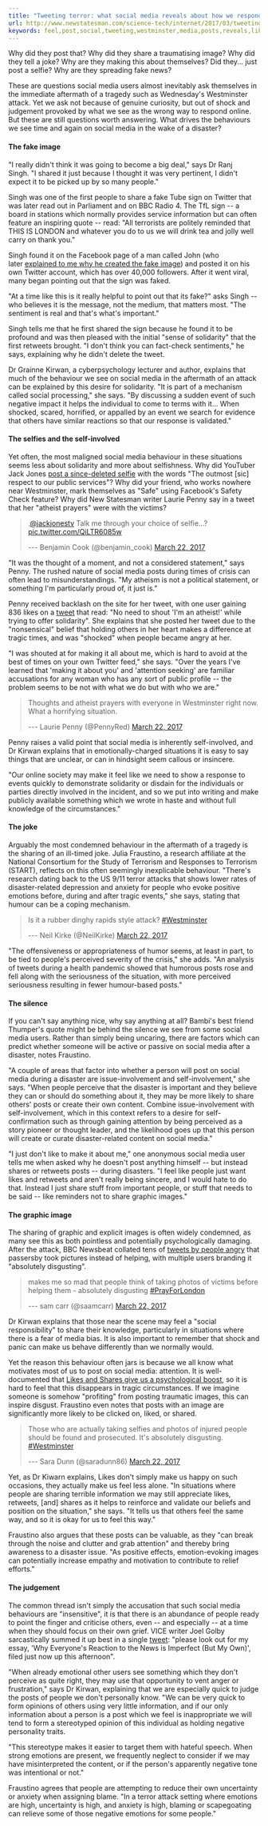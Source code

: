 ```yaml
---
title: "Tweeting terror: what social media reveals about how we respond to tragedy"
url: http://www.newstatesman.com/science-tech/internet/2017/03/tweeting-terror-what-social-media-reveals-about-how-we-respond-tragedy
keywords: feel,post,social,tweeting,westminster,media,posts,reveals,likes,fake,solidarity,terror,respond,share,tragedy
---
```

Why did they post that? Why did they share a traumatising image? Why did they tell a joke? Why are they making this about themselves? Did they... just post a selfie? Why are they spreading fake news?

These are questions social media users almost inevitably ask themselves in the immediate aftermath of a tragedy such as Wednesday's Westminster attack. Yet we ask not because of genuine curiosity, but out of shock and judgement provoked by what we see as the wrong way to respond online. But these are still questions worth answering. What drives the behaviours we see time and again on social media in the wake of a disaster?

#### **The fake image**

"I really didn\'t think it was going to become a big deal," says Dr Ranj Singh. "I shared it just because I thought it was very pertinent, I didn\'t expect it to be picked up by so many people."

Singh was one of the first people to share a fake Tube sign on Twitter that was later read out in Parliament and on BBC Radio 4. The TfL sign -- a board in stations which normally provides service information but can often feature an inspiring quote -- read: "All terrorists are politely reminded that THIS IS LONDON and whatever you do to us we will drink tea and jolly well carry on thank you."

Singh found it on the Facebook page of a man called John (who later [explained to me why he created the fake image](http://www.newstatesman.com/politics/media/2017/03/man-who-created-fake-tube-sign-explains-why-he-did-it)) and posted it on his own Twitter account, which has over 40,000 followers. After it went viral, many began pointing out that the sign was faked.

"At a time like this is it really helpful to point out that its fake?" asks Singh -- who believes it is the message, not the medium, that matters most. "The sentiment is real and that\'s what\'s important."

Singh tells me that he first shared the sign because he found it to be profound and was then pleased with the initial "sense of solidarity" that the first retweets brought. "I don\'t think you can fact-check sentiments," he says, explaining why he didn't delete the tweet.

Dr Grainne Kirwan, a cyberpsychology lecturer and author, explains that much of the behaviour we see on social media in the aftermath of an attack can be explained by this desire for solidarity. "It is part of a mechanism called social processing," she says. "By discussing a sudden event of such negative impact it helps the individual to come to terms with it... When shocked, scared, horrified, or appalled by an event we search for evidence that others have similar reactions so that our response is validated."

#### **The selfies and the self-involved**

Yet often, the most maligned social media behaviour in these situations seems less about solidarity and more about selfishness. Why did YouTuber Jack Jones [post a since-deleted selfie](http://www.wetheunicorns.com/news/jackjones-london-attacks-selfie-tweet/#oLZEchE8SG5pbCKE.97) with the words "The outmost \[sic\] respect to our public services"? Why did your friend, who works nowhere near Westminster, mark themselves as "Safe" using Facebook's Safety Check feature? Why did New Statesman writer Laurie Penny say in a tweet that her "atheist prayers" were with the victims?

> .[\@jackjonestv](https://twitter.com/jackjonestv) Talk me through your choice of selfie...? [pic.twitter.com/QiLTR6085w](https://t.co/QiLTR6085w)
>
> --- Benjamin Cook (\@benjamin\_cook) [March 22, 2017](https://twitter.com/benjamin_cook/status/844620083737608192)

"It was the thought of a moment, and not a considered statement," says Penny. The rushed nature of social media posts during times of crisis can often lead to misunderstandings. "My atheism is not a political statement, or something I\'m particularly proud of, it just is."

Penny received backlash on the site for her tweet, with one user gaining 836 likes on a [tweet](https://twitter.com/stillicides/status/844600415085903874) that read: "No need to shout \'I\'m an atheist!\' while trying to offer solidarity". She explains that she posted her tweet due to the "nonsensical" belief that holding others in her heart makes a difference at tragic times, and was "shocked" when people became angry at her.

"I was shouted at for making it all about me, which is hard to avoid at the best of times on your own Twitter feed," she says. "Over the years I\'ve learned that \'making it about you\' and \'attention seeking\' are familiar accusations for any woman who has any sort of public profile -- the problem seems to be not with what we do but with who we are."

> Thoughts and atheist prayers with everyone in Westminster right now. What a horrifying situation.
>
> --- Laurie Penny (\@PennyRed) [March 22, 2017](https://twitter.com/PennyRed/status/844588769177206784)

Penny raises a valid point that social media is inherently self-involved, and Dr Kirwan explains that in emotionally-charged situations it is easy to say things that are unclear, or can in hindsight seem callous or insincere.

"Our online society may make it feel like we need to show a response to events quickly to demonstrate solidarity or disdain for the individuals or parties directly involved in the incident, and so we put into writing and make publicly available something which we wrote in haste and without full knowledge of the circumstances."

#### **The joke**

Arguably the most condemned behaviour in the aftermath of a tragedy is the sharing of an ill-timed joke. Julia Fraustino, a research affiliate at the National Consortium for the Study of Terrorism and Responses to Terrorism (START), reflects on this often seemingly inexplicable behaviour. "There's research dating back to the US 9/11 terror attacks that shows lower rates of disaster-related depression and anxiety for people who evoke positive emotions before, during and after tragic events," she says, stating that humour can be a coping mechanism.

> Is it a rubber dinghy rapids style attack? [\#Westminster](https://twitter.com/hashtag/Westminster?src=hash)
>
> --- Neil Kirke (\@NeilKirke) [March 22, 2017](https://twitter.com/NeilKirke/status/844566013547106308)

"The offensiveness or appropriateness of humor seems, at least in part, to be tied to people's perceived severity of the crisis," she adds. "An analysis of tweets during a health pandemic showed that humorous posts rose and fell along with the seriousness of the situation, with more perceived seriousness resulting in fewer humour-based posts."

#### **The silence**

If you can't say anything nice, why say anything at all? Bambi\'s best friend Thumper\'s quote might be behind the silence we see from some social media users. Rather than simply being uncaring, there are factors which can predict whether someone will be active or passive on social media after a disaster, notes Fraustino.

"A couple of areas that factor into whether a person will post on social media during a disaster are issue-involvement and self-involvement," she says. "When people perceive that the disaster is important and they believe they can or should do something about it, they may be more likely to share others' posts or create their own content. Combine issue-involvement with self-involvement, which in this context refers to a desire for self-confirmation such as through gaining attention by being perceived as a story pioneer or thought leader, and the likelihood goes up that this person will create or curate disaster-related content on social media."

"I just don't like to make it about me," one anonymous social media user tells me when asked why he doesn't post anything himself -- but instead shares or retweets posts -- during disasters. "I feel like people just want likes and retweets and aren't really being sincere, and I would hate to do that. Instead I just share stuff from important people, or stuff that needs to be said -- like reminders not to share graphic images."

#### **The graphic image**

The sharing of graphic and explicit images is often widely condemned, as many see this as both pointless and potentially psychologically damaging. After the attack, BBC Newsbeat collated tens of [tweets by people angry](http://www.bbc.co.uk/newsbeat/article/39353044/westminster-attack-rage-at-terror-selfies-on-social-media) that passersby took pictures instead of helping, with multiple users branding it "absolutely disgusting".

> makes me so mad that people think of taking photos of victims before helping them - absolutely disgusting [\#PrayForLondon](https://twitter.com/hashtag/PrayForLondon?src=hash)
>
> --- sam carr (\@saamcarr) [March 22, 2017](https://twitter.com/saamcarr/status/844585453034651648)

Dr Kirwan explains that those near the scene may feel a "social responsibility" to share their knowledge, particularly in situations where there is a fear of media bias. It is also important to remember that shock and panic can make us behave differently than we normally would.

Yet the reason this behaviour often jars is because we all know what motivates most of us to post on social media: attention. It is well-documented that [Likes and Shares give us a psychological boost](http://www.newstatesman.com/science-tech/social-media/2017/01/both-hugely-uplifting-and-depressing-how-do-social-media-likes), so it is hard to feel that this disappears in tragic circumstances. If we imagine someone is somehow "profiting" from posting traumatic images, this can inspire disgust. Fraustino even notes that posts with an image are significantly more likely to be clicked on, liked, or shared.

> Those who are actually taking selfies and photos of injured people should be found and prosecuted. It\'s absolutely disgusting. [\#Westminster](https://twitter.com/hashtag/Westminster?src=hash)
>
> --- Sara Dunn (\@saradunn86) [March 22, 2017](https://twitter.com/saradunn86/status/844589544951427072)

Yet, as Dr Kiwarn explains, Likes don't simply make us happy on such occasions, they actually make us feel less alone. "In situations where people are sharing terrible information we may still appreciate likes, retweets, \[and\] shares as it helps to reinforce and validate our beliefs and position on the situation," she says. "It tells us that others feel the same way, and so it is okay for us to feel this way."

Fraustino also argues that these posts can be valuable, as they "can break through the noise and clutter and grab attention" and thereby bring awareness to a disaster issue. "As positive effects, emotion-evoking images can potentially increase empathy and motivation to contribute to relief efforts."

#### **The judgement**

The common thread isn't simply the accusation that such social media behaviours are "insensitive", it is that there is an abundance of people ready to point the finger and criticise others, even -- and especially -- at a time when they should focus on their own grief. VICE writer Joel Golby sarcastically summed it up best in a single [tweet](https://twitter.com/joelgolby/status/844835508656078848): "please look out for my essay, \'Why Everyone\'s Reaction to the News is Imperfect (But My Own)\', filed just now up this afternoon".

"When already emotional other users see something which they don\'t perceive as quite right, they may use that opportunity to vent anger or frustration," says Dr Kirwan, explaining that we are especially quick to judge the posts of people we don't personally know. "We can be very quick to form opinions of others using very little information, and if our only information about a person is a post which we feel is inappropriate we will tend to form a stereotyped opinion of this individual as holding negative personality traits.

"This stereotype makes it easier to target them with hateful speech. When strong emotions are present, we frequently neglect to consider if we may have misinterpreted the content, or if the person\'s apparently negative tone was intentional or not."

Fraustino agrees that people are attempting to reduce their own uncertainty or anxiety when assigning blame. "In a terror attack setting where emotions are high, uncertainty is high, and anxiety is high, blaming or scapegoating can relieve some of those negative emotions for some people."

